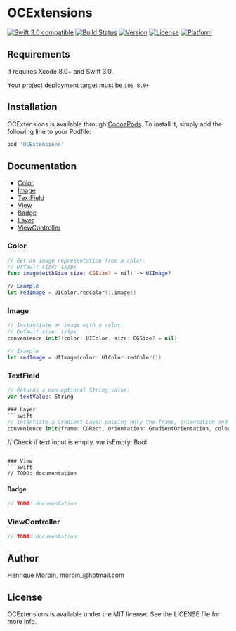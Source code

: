 # OCExtensions

[![Swift 3.0 compatible](https://img.shields.io/badge/Swift_3.0-compatible-4BC51D.svg?style=flat)](https://developer.apple.com/swift)
[![Build Status](https://www.bitrise.io/app/e583054e2704b298.svg?token=4dghJ7Cn1-PWA5JJW0nQDQ)](https://www.bitrise.io/app/e583054e2704b298)
[![Version](https://img.shields.io/cocoapods/v/OCExtensions.svg?style=flat)](http://cocoapods.org/pods/OCExtensions)
[![License](https://img.shields.io/cocoapods/l/OCExtensions.svg?style=flat)](http://cocoapods.org/pods/OCExtensions)
[![Platform](https://img.shields.io/cocoapods/p/OCExtensions.svg?style=flat)](http://cocoapods.org/pods/OCExtensions)

## Requirements

It requires Xcode 8.0+ and Swift 3.0.

Your project deployment target must be `iOS 8.0+`

## Installation

OCExtensions is available through [CocoaPods](http://cocoapods.org). To install
it, simply add the following line to your Podfile:

```ruby
pod 'OCExtensions'
```

## Documentation
- [Color](#color)
- [Image](#image)
- [TextField](#text-field)
- [View](#view)
 - [Badge](#badge)
 - [Layer](#layer)
- [ViewController](#view-controller)

### Color
```swift
// Get an image representation from a color.
// Default size: 1x1px
func image(withSize size: CGSize? = nil) -> UIImage?

// Example
let redImage = UIColor.redColor().image()
```

### Image
```swift
// Instantiate an image with a color.
// Default size: 1x1px
convenience init?(color: UIColor, size: CGSize? = nil)

// Example
let redImage = UIImage(color: UIColor.redColor())
```

### TextField
```swift
// Returns a non-optional String value.
var textValue: String

### Layer
```swift
// Intantiate a Gradient Layer passing only the frame, orientation and color array
convenience init(frame: CGRect, orientation: GradientOrientation, colors: [CGColor])
```

// Check if text input is empty.
var isEmpty: Bool
```

### View
```swift
// TODO: documentation
```

#### Badge
```swift
// TODO: documentation
```

### ViewController
```swift
// TODO: documentation
```

## Author

Henrique Morbin, morbin_@hotmail.com

## License

OCExtensions is available under the MIT license. See the LICENSE file for more info.
